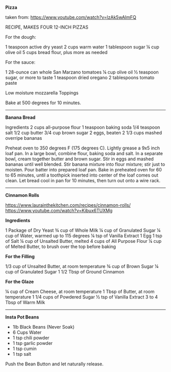 **Pizza**

taken from:
https://www.youtube.com/watch?v=lzAk5wAImFQ

RECIPE, MAKES FOUR 12-INCH PIZZAS

For the dough:

1 teaspoon active dry yeast
2 cups warm water
1 tablespoon sugar
¼ cup olive oil
5 cups bread flour, plus more as needed

For the sauce:

1 28-ounce can whole San Marzano tomatoes
¼ cup olive oil
½ teaspoon sugar, or more to taste
1 teaspoon dried oregano
2 tablespoons tomato paste

Low moisture mozzarella
Toppings

Bake at 500 degrees for 10 minutes.

---

**Banana Bread**

Ingredients
2 cups all-purpose flour
1 teaspoon baking soda
1/4 teaspoon salt
1/2 cup butter
3/4 cup brown sugar
2 eggs, beaten
2 1/3 cups mashed overripe bananas

Preheat oven to 350 degrees F (175 degrees C). Lightly grease a 9x5 inch loaf pan.
In a large bowl, combine flour, baking soda and salt. In a separate bowl, cream together butter and brown sugar. Stir in eggs and mashed bananas until well blended. Stir banana mixture into flour mixture; stir just to moisten. Pour batter into prepared loaf pan.
Bake in preheated oven for 60 to 65 minutes, until a toothpick inserted into center of the loaf comes out clean. Let bread cool in pan for 10 minutes, then turn out onto a wire rack.

---

**Cinnamon Rolls**

https://www.laurainthekitchen.com/recipes/cinnamon-rolls/
https://www.youtube.com/watch?v=Kibux6TUXMg

**Ingredients**

1 Package of Dry Yeast
¾ cup of Whole Milk
¼ cup of Granulated Sugar
¼ cup of Water, warmed up to 115 degrees
¼ tsp of Vanilla Extract
1 Egg
1 tsp of Salt
¼ cup of Unsalted Butter, melted
4 cups of All Purpose Flour
¼ cup of Melted Butter, to brush over the top before baking

**For the Filling**

1/3 cup of Unsalted Butter, at room temperature
¾ cup of Brown Sugar
¼ cup of Granulated Sugar
1 1/2 Tbsp of Ground Cinnamon

**For the Glaze**

¼ cup of Cream Cheese, at room temperature
1 Tbsp of Butter, at room temperature
1 1/4 cups of Powdered Sugar
½ tsp of Vanilla Extract
3 to 4 Tbsp of Warm Milk

---

**Insta Pot Beans**

* 1lb Black Beans (Never Soak)
* 6 Cups Water
* 1 tsp chili powder
* 1 tsp garlic powder
* 1 tsp cumin
* 1 tsp salt

Push the Bean Button and let naturally release.

